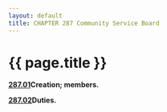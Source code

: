```yaml
---
layout: default 
title: CHAPTER 287 Community Service Board
---
```


{{ page.title }}
================

[**287.01**](1ac8002f.html)**Creation; members.**

[**287.02**](1ad21853.html)**Duties.**
